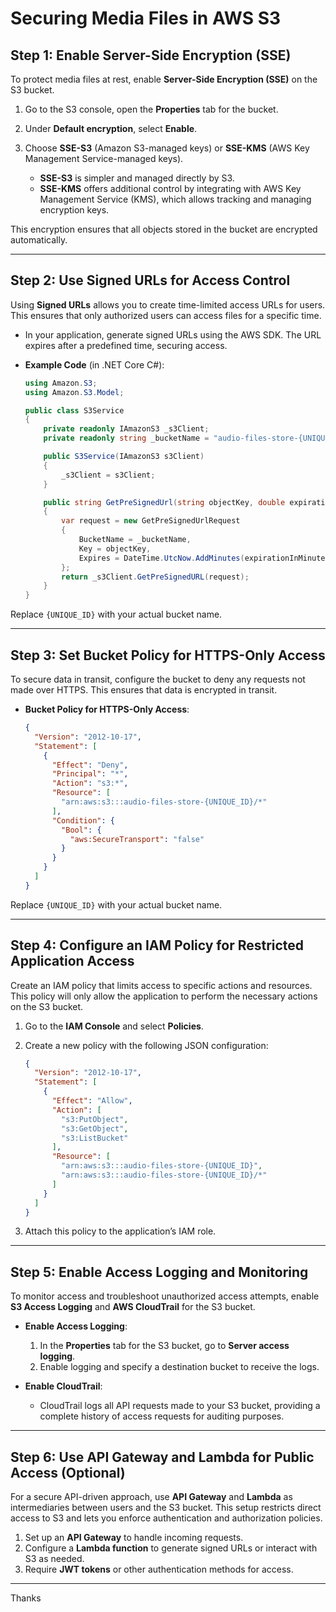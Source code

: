 
# Securing Media Files in AWS S3

## Step 1: Enable Server-Side Encryption (SSE)

To protect media files at rest, enable **Server-Side Encryption (SSE)** on the S3 bucket.

1. Go to the S3 console, open the **Properties** tab for the bucket.
2. Under **Default encryption**, select **Enable**.
3. Choose **SSE-S3** (Amazon S3-managed keys) or **SSE-KMS** (AWS Key Management Service-managed keys).

    - **SSE-S3** is simpler and managed directly by S3.
    - **SSE-KMS** offers additional control by integrating with AWS Key Management Service (KMS), which allows tracking and managing encryption keys.

This encryption ensures that all objects stored in the bucket are encrypted automatically.

---

## Step 2: Use Signed URLs for Access Control

Using **Signed URLs** allows you to create time-limited access URLs for users. This ensures that only authorized users can access files for a specific time.

- In your application, generate signed URLs using the AWS SDK. The URL expires after a predefined time, securing access.

- **Example Code** (in .NET Core C#):

    ```csharp
    using Amazon.S3;
    using Amazon.S3.Model;
    
    public class S3Service
    {
        private readonly IAmazonS3 _s3Client;
        private readonly string _bucketName = "audio-files-store-{UNIQUE_ID}";

        public S3Service(IAmazonS3 s3Client)
        {
            _s3Client = s3Client;
        }

        public string GetPreSignedUrl(string objectKey, double expirationInMinutes)
        {
            var request = new GetPreSignedUrlRequest
            {
                BucketName = _bucketName,
                Key = objectKey,
                Expires = DateTime.UtcNow.AddMinutes(expirationInMinutes)
            };
            return _s3Client.GetPreSignedURL(request);
        }
    }
    ```

Replace `{UNIQUE_ID}` with your actual bucket name.

---

## Step 3: Set Bucket Policy for HTTPS-Only Access

To secure data in transit, configure the bucket to deny any requests not made over HTTPS. This ensures that data is encrypted in transit.

- **Bucket Policy for HTTPS-Only Access**:

    ```json
    {
      "Version": "2012-10-17",
      "Statement": [
        {
          "Effect": "Deny",
          "Principal": "*",
          "Action": "s3:*",
          "Resource": [
            "arn:aws:s3:::audio-files-store-{UNIQUE_ID}/*"
          ],
          "Condition": {
            "Bool": {
              "aws:SecureTransport": "false"
            }
          }
        }
      ]
    }
    ```

Replace `{UNIQUE_ID}` with your actual bucket name.

---

## Step 4: Configure an IAM Policy for Restricted Application Access

Create an IAM policy that limits access to specific actions and resources. This policy will only allow the application to perform the necessary actions on the S3 bucket.

1. Go to the **IAM Console** and select **Policies**.
2. Create a new policy with the following JSON configuration:

    ```json
    {
      "Version": "2012-10-17",
      "Statement": [
        {
          "Effect": "Allow",
          "Action": [
            "s3:PutObject",
            "s3:GetObject",
            "s3:ListBucket"
          ],
          "Resource": [
            "arn:aws:s3:::audio-files-store-{UNIQUE_ID}",
            "arn:aws:s3:::audio-files-store-{UNIQUE_ID}/*"
          ]
        }
      ]
    }
    ```

3. Attach this policy to the application’s IAM role.

---

## Step 5: Enable Access Logging and Monitoring

To monitor access and troubleshoot unauthorized access attempts, enable **S3 Access Logging** and **AWS CloudTrail** for the S3 bucket.

- **Enable Access Logging**:
  1. In the **Properties** tab for the S3 bucket, go to **Server access logging**.
  2. Enable logging and specify a destination bucket to receive the logs.

- **Enable CloudTrail**:
  - CloudTrail logs all API requests made to your S3 bucket, providing a complete history of access requests for auditing purposes.

---

## Step 6: Use API Gateway and Lambda for Public Access (Optional)

For a secure API-driven approach, use **API Gateway** and **Lambda** as intermediaries between users and the S3 bucket. This setup restricts direct access to S3 and lets you enforce authentication and authorization policies.

1. Set up an **API Gateway** to handle incoming requests.
2. Configure a **Lambda function** to generate signed URLs or interact with S3 as needed.
3. Require **JWT tokens** or other authentication methods for access.

---

Thanks